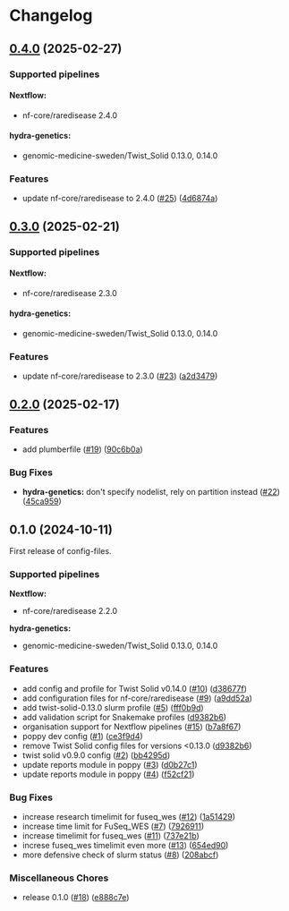 # Changelog

## [0.4.0](https://github.com/gmc-norr/config-files/compare/v0.3.0...v0.4.0) (2025-02-27)

### Supported pipelines

#### Nextflow:

- nf-core/raredisease 2.4.0

#### hydra-genetics:

- genomic-medicine-sweden/Twist_Solid 0.13.0, 0.14.0

### Features

* update nf-core/raredisease to 2.4.0 ([#25](https://github.com/gmc-norr/config-files/issues/25)) ([4d6874a](https://github.com/gmc-norr/config-files/commit/4d6874ab3b255efdbc94e4e1e4ef16cf928399dd))

## [0.3.0](https://github.com/gmc-norr/config-files/compare/v0.2.0...v0.3.0) (2025-02-21)

### Supported pipelines

#### Nextflow:

- nf-core/raredisease 2.3.0

#### hydra-genetics:

- genomic-medicine-sweden/Twist_Solid 0.13.0, 0.14.0

### Features

* update nf-core/raredisease to 2.3.0 ([#23](https://github.com/gmc-norr/config-files/issues/23)) ([a2d3479](https://github.com/gmc-norr/config-files/commit/a2d34795fa7d6cef77f563f72a075933adc821ae))

## [0.2.0](https://github.com/gmc-norr/config-files/compare/v0.1.0...v0.2.0) (2025-02-17)


### Features

* add plumberfile ([#19](https://github.com/gmc-norr/config-files/issues/19)) ([90c6b0a](https://github.com/gmc-norr/config-files/commit/90c6b0adedd9331e6cd9c8dbfd39916a895baada))


### Bug Fixes

* **hydra-genetics:** don't specify nodelist, rely on partition instead ([#22](https://github.com/gmc-norr/config-files/issues/22)) ([45ca959](https://github.com/gmc-norr/config-files/commit/45ca9593d2eea446753a2b9885c57a86b23679e1))

## 0.1.0 (2024-10-11)

First release of config-files.

### Supported pipelines

**Nextflow:**
- nf-core/raredisease 2.2.0

**hydra-genetics:**
- genomic-medicine-sweden/Twist_Solid 0.13.0, 0.14.0

### Features

* add config and profile for Twist Solid v0.14.0 ([#10](https://github.com/gmc-norr/config-files/issues/10)) ([d38677f](https://github.com/gmc-norr/config-files/commit/d38677f1cf69c3494b908a86a98a4ce95ba7c1f2))
* add configuration files for nf-core/raredisease ([#9](https://github.com/gmc-norr/config-files/issues/9)) ([a9dd52a](https://github.com/gmc-norr/config-files/commit/a9dd52a0d04e8c76580a5ebea6e9a54a3237807e))
* add twist-solid-0.13.0 slurm profile ([#5](https://github.com/gmc-norr/config-files/issues/5)) ([fff0b9d](https://github.com/gmc-norr/config-files/commit/fff0b9dff22b935ebdd05fa6c343fa855981fc3a))
* add validation script for Snakemake profiles ([d9382b6](https://github.com/gmc-norr/config-files/commit/d9382b6ced85bb3833d0398bad95a510f5edd969))
* organisation support for Nextflow pipelines ([#15](https://github.com/gmc-norr/config-files/issues/15)) ([b7a8f67](https://github.com/gmc-norr/config-files/commit/b7a8f674f3bf07951270315adb51c23d2bd4d734))
* poppy dev config ([#1](https://github.com/gmc-norr/config-files/issues/1)) ([ce3f9d4](https://github.com/gmc-norr/config-files/commit/ce3f9d444a0c4073ff02a27c2f85e3a4700e4e23))
* remove Twist Solid config files for versions &lt;0.13.0 ([d9382b6](https://github.com/gmc-norr/config-files/commit/d9382b6ced85bb3833d0398bad95a510f5edd969))
* twist solid v0.9.0 config ([#2](https://github.com/gmc-norr/config-files/issues/2)) ([bb4295d](https://github.com/gmc-norr/config-files/commit/bb4295d07828a4a5377593b7291fcb4d7de689f4))
* update reports module in poppy ([#3](https://github.com/gmc-norr/config-files/issues/3)) ([d0b27c1](https://github.com/gmc-norr/config-files/commit/d0b27c1bcaffbe629864bd7bc7b704027d096205))
* update reports module in poppy ([#4](https://github.com/gmc-norr/config-files/issues/4)) ([f52cf21](https://github.com/gmc-norr/config-files/commit/f52cf21dd9938b0f69f6a891021b5d6a8b89d668))


### Bug Fixes

* increase research timelimit for fuseq_wes ([#12](https://github.com/gmc-norr/config-files/issues/12)) ([1a51429](https://github.com/gmc-norr/config-files/commit/1a5142955500d7bfdd5890f6691f9c835ca9889e))
* increase time limit for FuSeq_WES ([#7](https://github.com/gmc-norr/config-files/issues/7)) ([7926911](https://github.com/gmc-norr/config-files/commit/7926911115a9d0ff45ed58c344313aab6e8a261c))
* increase timelimit for fuseq_wes ([#11](https://github.com/gmc-norr/config-files/issues/11)) ([737e21b](https://github.com/gmc-norr/config-files/commit/737e21bebbaab56fb55ededb590daf439010e681))
* increse fuseq_wes timelimit even more ([#13](https://github.com/gmc-norr/config-files/issues/13)) ([654ed90](https://github.com/gmc-norr/config-files/commit/654ed90a8506cdb201cdca3ae6e5b5ced387f138))
* more defensive check of slurm status ([#8](https://github.com/gmc-norr/config-files/issues/8)) ([208abcf](https://github.com/gmc-norr/config-files/commit/208abcf01d254270c50b0b2a2f31c4b77c6b61e0))


### Miscellaneous Chores

* release 0.1.0 ([#18](https://github.com/gmc-norr/config-files/issues/18)) ([e888c7e](https://github.com/gmc-norr/config-files/commit/e888c7ebc181f5a459cf928076710666cd369ba4))
